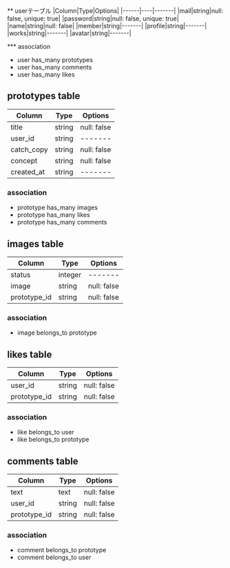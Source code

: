 ** userテーブル
|Column|Type|Options|
|------|----|-------|
|mail|string|null: false, unique: true|
|password|string|null: false, unique: true|
|name|string|null: false|
|member|string|-------|
|profile|string|-------|
|works|string|-------|
|avatar|string|-------|


*** association
- user has_many prototypes
- user has_many comments
- user has_many likes

## prototypes table
|Column|Type|Options|
|------|----|-------|
|title|string|null: false|
|user_id|string|-------|
|catch_copy|string|null: false|
|concept|string|null: false|
|created_at|string|-------|

### association
- prototype has_many images
- prototype has_many likes
- prototype has_many comments

## images table
|Column|Type|Options|
|------|----|-------|
|status|integer|-------|
|image|string|null: false|
|prototype_id|string|null: false|

### association
- image belongs_to prototype

## likes table
|Column|Type|Options|
|------|----|-------|
|user_id|string|null: false|
|prototype_id|string|null: false|

### association
- like belongs_to user
- like belongs_to prototype

## comments table
|Column|Type|Options|
|------|----|-------|
|text|text|null: false|
|user_id|string|null: false|
|prototype_id|string|null: false|

### association
- comment belongs_to prototype
- comment belongs_to user